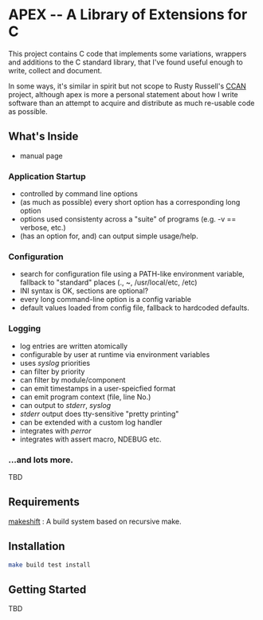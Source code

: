 # APEX -- A Library of Extensions for C

This project contains C code that implements
some variations, wrappers and additions to the C standard library,
that I've found useful enough to write, collect and document.

In some ways, it's similar in spirit but not scope to Rusty Russell's
[CCAN](http://ccodearchive.net) project, although apex is more
a personal statement about how I write software than an attempt
to acquire and distribute as much re-usable code as possible.

## What's Inside

* manual page

### Application Startup

* controlled by command line options
* (as much as possible) every short option has a corresponding long option
* options used consistenty across a "suite" of programs (e.g. -v == verbose, etc.)
* (has an option for, and) can output simple usage/help.

### Configuration

* search for configuration file using a PATH-like environment variable, fallback to "standard" places (., ~, /usr/local/etc, /etc)
* INI syntax is OK, sections are optional?
* every long command-line option is a config variable
* default values loaded from config file, fallback to hardcoded defaults.

### Logging

* log entries are written atomically
* configurable by user at runtime via environment variables
* uses *syslog* priorities
* can filter by priority
* can filter by module/component
* can emit timestamps in a user-speicfied format
* can emit program context (file, line No.)
* can output to *stderr*, *syslog*
* *stderr* output does tty-sensitive "pretty printing"
* can be extended with a custom log handler
* integrates with *perror*
* integrates with assert macro, NDEBUG etc.

### ...and lots more.

TBD

## Requirements

[makeshift](https://github.com/tim-rose/makeshift)
: A build system based on recursive make.

## Installation

```bash
make build test install
```

## Getting Started

TBD
